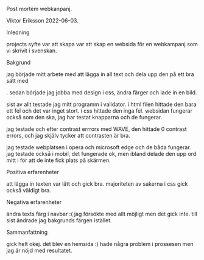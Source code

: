 Post mortem webkanpanj.

Viktor Eriksson 2022-06-03.


Inledning

projects syfte var att skapa var att skap en websida för en webkampanj som vi skrivit i svenskan. 


Bakgrund

jag började mitt arbete med att lägga in all text och dela upp den på ett bra sätt med <p>. 
sedan började jag jobba med design i css, ändra färger och lade in en bild.  

sist av allt testade jag mitt programm i validator. i html filen hittade den bara ett fel och det var 
inget stort. i css hittade den inga fel. websidan fungerar också som den ska, jag har testat knapparna och de fungerar. 

jag testade och efter contrast errrors med WAVE, den hittade 0 contrast errors, och jag skjälv tycker att contrasten är bra.

jag testade webplatsen i opera och microsoft edge och de båda fungerar. jag testade också i mobil, det fungerade ok, men ibland delade den upp ord mitt i för att de inte fick plats på skärmen.


Positiva erfarenheter

att lägga in texten var lätt och gick bra. majoriteten av sakerna i css gick också väldigt bra.


Negativa erfarenheter

ändra texts färg i navbar :( 
jag försökte med allt möjligt men det gick inte. till sist ändrade jag bakgrunds färgen istället.



Sammanfattning

gick helt okej. det blev en hemsida :) hade några problem i prossesen men jag är nöjd med resultatet.

